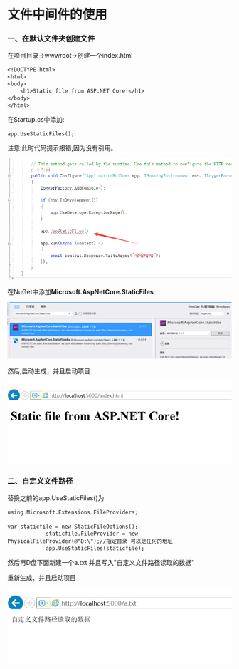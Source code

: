 #  文件中间件的使用

### 一、在默认文件夹创建文件

在项目目录->wwwroot->创建一个index.html

```
<!DOCTYPE html>
<html>
<body>
    <h1>Static file from ASP.NET Core!</h1>
</body>
</html>
```

在Startup.cs中添加:

````
app.UseStaticFiles();
````

注意:此时代码提示报错,因为没有引用。

![](img/4.png)



在NuGet中添加**Microsoft.AspNetCore.StaticFiles**

![](img/5.png)



然后,启动生成，并且启动项目

![](img/6.png)



### 二、自定义文件路径

替换之前的app.UseStaticFiles()为

```
using Microsoft.Extensions.FileProviders;

var staticfile = new StaticFileOptions();
            staticfile.FileProvider = new PhysicalFileProvider(@"D:\");//指定目录 可以是任何的地址
            app.UseStaticFiles(staticfile);
```

然后再D盘下面新建一个a.txt 并且写入"自定义文件路径读取的数据"

重新生成、并且启动项目

![](img/7.png)